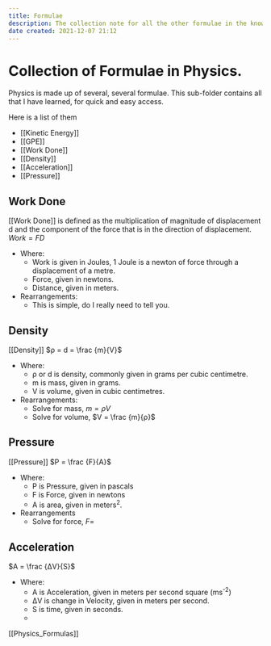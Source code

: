 ```yaml
---
title: Formulae
description: The collection note for all the other formulae in the knowledge collection
date created: 2021-12-07 21:12
---
```


# Collection of Formulae in Physics.

Physics is made up of several, several formulae. This sub-folder contains all that I have learned, for quick and easy access.

Here is a list of them

- [[Kinetic Energy]]
- [[GPE]]
- [[Work Done]]
- [[Density]]
- [[Acceleration]]
- [[Pressure]]

## Work Done

[[Work Done]] is defined as the multiplication of magnitude of displacement d and the component of the force that is in the direction of displacement.
$Work = FD$

- Where:
  - Work is given in Joules, 1 Joule is a newton of force through a displacement of a metre.
  - Force, given in newtons.
   - Distance, given in meters.
- Rearrangements:
  - This is simple, do I really need to tell you.

## Density

[[Density]]
$ρ = d = \frac {m}{V}$

- Where:
  - ρ or d is density, commonly given in grams per cubic centimetre.
  - m is mass, given in grams.
  - V is volume, given in cubic centimetres.
- Rearrangements:
  - Solve for mass, $m = ρV$
  - Solve for volume, $V = \frac {m}{ρ}$

## Pressure

[[Pressure]]
$P = \frac {F}{A}$

- Where:
  - P is Pressure, given in pascals
  - F is Force, given in newtons
  - A is area, given in meters<sup>2</sup>.
- Rearrangements
  - Solve for force, $F =$

## Acceleration
$A = \frac {ΔV}{S}$
- Where:
	- A is Acceleration, given in meters per second square (ms<sup>-2</sup>)
	- ΔV is change in Velocity, given in meters per second.
	- S is time, given in seconds.
	- 
[[Physics_Formulas]]

